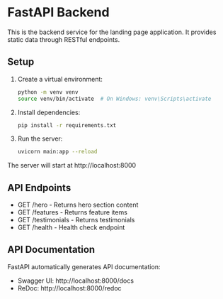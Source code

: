 # FastAPI Backend

This is the backend service for the landing page application. It provides static data through RESTful endpoints.

## Setup

1. Create a virtual environment:
   ```bash
   python -m venv venv
   source venv/bin/activate  # On Windows: venv\Scripts\activate
   ```

2. Install dependencies:
   ```bash
   pip install -r requirements.txt
   ```

3. Run the server:
   ```bash
   uvicorn main:app --reload
   ```

The server will start at http://localhost:8000

## API Endpoints

- GET /hero - Returns hero section content
- GET /features - Returns feature items
- GET /testimonials - Returns testimonials
- GET /health - Health check endpoint

## API Documentation

FastAPI automatically generates API documentation:
- Swagger UI: http://localhost:8000/docs
- ReDoc: http://localhost:8000/redoc